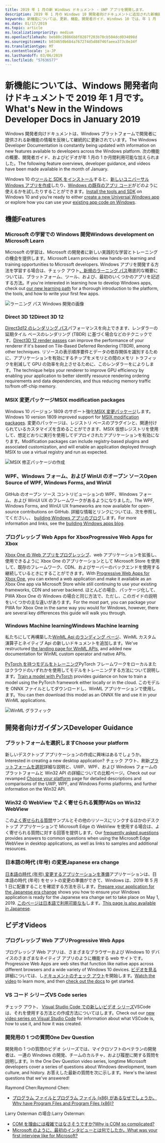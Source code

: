 ```yaml
---
title: 2019 年 1 月の新 Windows ドキュメント - UWP アプリを開発します。
description: 2019 年 1 月の Windows 10 開発者向けドキュメントに追加された新機能、ビデオ、および開発者向けガイダンス
keywords: 新機能については、更新、機能、開発者ガイド、Windows 10 では、年 1 月
ms.date: 01/17/2019
ms.topic: article
ms.localizationpriority: medium
ms.openlocfilehash: beb80c28866b8f8207f203b70cb504dcd034098d
ms.sourcegitcommit: b034650b684a767274d5d88746faeea373c8e34f
ms.translationtype: MT
ms.contentlocale: ja-JP
ms.lasthandoff: 03/06/2019
ms.locfileid: "57636577"
---
```

# <a name="whats-new-in-the-windows-developer-docs-in-january-2019"></a><span data-ttu-id="7dacf-104">新機能については、Windows 開発者向けドキュメントで 2019 年 1 月です。</span><span class="sxs-lookup"><span data-stu-id="7dacf-104">What's New in the Windows Developer Docs in January 2019</span></span>

<span data-ttu-id="7dacf-105">Windows 開発者向けドキュメントは、Windows プラットフォームで開発者に提供される新機能の情報を反映して継続的に更新されています。</span><span class="sxs-lookup"><span data-stu-id="7dacf-105">The Windows Developer Documentation is constantly being updated with information on new features available to developers across the Windows platform.</span></span> <span data-ttu-id="7dacf-106">次の機能の概要、開発者ガイド、およびビデオが年 1 月の 1 か月間利用可能な加えられました。</span><span class="sxs-lookup"><span data-stu-id="7dacf-106">The following feature overviews, developer guidance, and videos have been made available in the month of January.</span></span>

<span data-ttu-id="7dacf-107">Windows 10 の[ツールと SDK をインストール](https://go.microsoft.com/fwlink/?LinkId=821431)すると、[新しいユニバーサル Windows アプリを作成](../get-started/create-uwp-apps.md)したり、[Windows の既存のアプリ コード](../porting/index.md)がどのように使えるかを試したりすることができます。</span><span class="sxs-lookup"><span data-stu-id="7dacf-107">[Install the tools and SDK](https://go.microsoft.com/fwlink/?LinkId=821431) on Windows 10 and you’re ready to either [create a new Universal Windows app](../get-started/create-uwp-apps.md) or explore how you can use your [existing app code on Windows](../porting/index.md).</span></span>

## <a name="features"></a><span data-ttu-id="7dacf-108">機能</span><span class="sxs-lookup"><span data-stu-id="7dacf-108">Features</span></span>

### <a name="windows-development-on-microsoft-learn"></a><span data-ttu-id="7dacf-109">Microsoft の学習での Windows 開発</span><span class="sxs-lookup"><span data-stu-id="7dacf-109">Windows development on Microsoft Learn</span></span>

<span data-ttu-id="7dacf-110">Microsoft の学習は、Microsoft の開発者に新しい実践的な学習とトレーニングの機会を提供します。</span><span class="sxs-lookup"><span data-stu-id="7dacf-110">Microsoft Learn provides new hands-on learning and training opportunities to Microsoft developers.</span></span> <span data-ttu-id="7dacf-111">Windows アプリを開発する方法を学習する場合は、チェック アウト[、新規のラーニング パス](https://docs.microsoft.com/learn/paths/develop-windows10-apps/)徹底的な概要については、プラットフォーム、ツール、および、最初のいくつかのアプリを記述する方法。</span><span class="sxs-lookup"><span data-stu-id="7dacf-111">If you're interested in learning how to develop Windows apps, check out [our new learning path](https://docs.microsoft.com/learn/paths/develop-windows10-apps/) for a thorough introduction to the platform, the tools, and how to write your first few apps.</span></span>

![ラーニング パス Windows 開発の画像](images/windows-learn.png)

### <a name="direct-3d-12"></a><span data-ttu-id="7dacf-113">Direct 3D 12</span><span class="sxs-lookup"><span data-stu-id="7dacf-113">Direct 3D 12</span></span>

<span data-ttu-id="7dacf-114">[Direct3d12 のレンダリング パス](/windows/desktop/direct3d12/direct3d-12-render-passes)パフォーマンスを向上できます、レンダラーの延期タイル ベースのレンダリング (TBDR) に基づく場合などのテクニックです。</span><span class="sxs-lookup"><span data-stu-id="7dacf-114">[Direct3D 12 render passes](/windows/desktop/direct3d12/direct3d-12-render-passes) can improve the performance of your renderer if it's based on Tile-Based Deferred Rendering (TBDR), among other techniques.</span></span> <span data-ttu-id="7dacf-115">リソースの表示順序要件とデータの依存関係を識別するために、アプリケーションを有効にするチップをメモリとの間のメモリ トラフィックを削減して GPU の効率を向上させるために、このレンダラーをによりします。</span><span class="sxs-lookup"><span data-stu-id="7dacf-115">The technique helps your renderer to improve GPU efficiency by enabling your application to better identify resource rendering ordering requirements and data dependencies, and thus reducing memory traffic to/from off-chip memory.</span></span>

### <a name="msix-modification-packages"></a><span data-ttu-id="7dacf-116">MSIX 変更パッケージ</span><span class="sxs-lookup"><span data-stu-id="7dacf-116">MSIX modification packages</span></span>

<span data-ttu-id="7dacf-117">Windows 10 バージョン 1809 のサポート強化[MSIX 変更パッケージ](https://docs.microsoft.com/windows/msix/modification-package-1809-update)します。</span><span class="sxs-lookup"><span data-stu-id="7dacf-117">Windows 10 version 1809 improved support for [MSIX modification packages](https://docs.microsoft.com/windows/msix/modification-package-1809-update).</span></span> <span data-ttu-id="7dacf-118">変更のパッケージは、レジストリ ベースのプラグインと、関連付けられているカスタマイズを含めることができます、MSIX 仮想レジストリを使用して、想定どおりに実行を使用してデプロイされたアプリケーションを有効になります。</span><span class="sxs-lookup"><span data-stu-id="7dacf-118">Modification packages can include registry-based plugins and associated customization, and will enable an application deployed through MSIX to use a virtual registry and run as expected.</span></span>

![MSIX 修正パッケージの作成](images/msix-modification-package.png)

### <a name="open-source-of-wpf-windows-forms-and-winui"></a><span data-ttu-id="7dacf-120">WPF、Windows フォーム、および WinUI のオープン ソース</span><span class="sxs-lookup"><span data-stu-id="7dacf-120">Open Source of WPF, Windows Forms, and WinUI</span></span>

<span data-ttu-id="7dacf-121">GitHub のオープン ソース コントリビューションの WPF、Windows フォーム、および WinUI UX のフレームワークがあるようになりました。</span><span class="sxs-lookup"><span data-stu-id="7dacf-121">The WPF, Windows Forms, and WinUI UX frameworks are now available for open-source contributions on GitHub.</span></span> <span data-ttu-id="7dacf-122">詳細な情報とリンクについては、次を参照してください。、 [building Windows アプリのブログ](https://blogs.windows.com/buildingapps/2018/12/04/announcing-open-source-of-wpf-windows-forms-and-winui-at-microsoft-connect-2018/#OKZjJs1VVTrMMtkL.97)します。</span><span class="sxs-lookup"><span data-stu-id="7dacf-122">For more information and links, see the [building Windows apps blog](https://blogs.windows.com/buildingapps/2018/12/04/announcing-open-source-of-wpf-windows-forms-and-winui-at-microsoft-connect-2018/#OKZjJs1VVTrMMtkL.97).</span></span>

### <a name="progressive-web-apps-for-xbox"></a><span data-ttu-id="7dacf-123">プログレッシブ Web Apps for Xbox</span><span class="sxs-lookup"><span data-stu-id="7dacf-123">Progressive Web Apps for Xbox</span></span>

<span data-ttu-id="7dacf-124">[Xbox One の Web アプリをプログレッシブ](https://docs.microsoft.com/microsoft-edge/progressive-web-apps/xbox-considerations)、web アプリケーションを拡張し、使用できるように Xbox One のアプリケーションとして Microsoft Store を使用して、既存のフレームワーク、CDN、およびサーバーのバックエンドを使用する継続しているときにすることができます。</span><span class="sxs-lookup"><span data-stu-id="7dacf-124">With [Progressive Web Apps for Xbox One](https://docs.microsoft.com/microsoft-edge/progressive-web-apps/xbox-considerations), you can extend a web application and make it available as an Xbox One app via Microsoft Store while still continuing to use your existing frameworks, CDN and server backend.</span></span> <span data-ttu-id="7dacf-125">ほとんどの場合、パッケージ化して、PWA Xbox One の Windows の場合と同じ方法で、ただし、このガイドの説明をいくつかの主な違いがあります。</span><span class="sxs-lookup"><span data-stu-id="7dacf-125">For the most part, you can package your PWA for Xbox One in the same way you would for Windows, however, there are several key differences this guide will walk you through.</span></span>

### <a name="windows-machine-learning"></a><span data-ttu-id="7dacf-126">Windows Machine learning</span><span class="sxs-lookup"><span data-stu-id="7dacf-126">Windows Machine learning</span></span>

<span data-ttu-id="7dacf-127">私たちにして再構築した[WinML Api のランディング ページ](https://docs.microsoft.com/windows/ai/api-reference)、WinML カスタム演算子とネイティブ Api の新しいドキュメントを追加します。</span><span class="sxs-lookup"><span data-stu-id="7dacf-127">We've restructured [the landing page for WinML APIs](https://docs.microsoft.com/windows/ai/api-reference), and added new documentation for WinML custom operator and native APIs.</span></span>

<span data-ttu-id="7dacf-128">[PyTorch を持つモデルをトレーニング](https://docs.microsoft.com/windows/ai/train-model-pytorch)PyTorch フレームワークをローカルまたはクラウドのいずれかを使用してモデルをトレーニングする方法について説明します。</span><span class="sxs-lookup"><span data-stu-id="7dacf-128">[Train a model with PyTorch](https://docs.microsoft.com/windows/ai/train-model-pytorch) provides guidance on how to train a model using the PyTorch framework either locally or in the cloud.</span></span> <span data-ttu-id="7dacf-129">このモデルを ONNX ファイルとしてダウンロードし、WinML アプリケーションで使用します。</span><span class="sxs-lookup"><span data-stu-id="7dacf-129">You can then download this model as an ONNX file and use it in your WinML applications.</span></span>

![WinML グラフィック](images/winml-graphic.png)

## <a name="developer-guidance"></a><span data-ttu-id="7dacf-131">開発者向けガイダンス</span><span class="sxs-lookup"><span data-stu-id="7dacf-131">Developer Guidance</span></span>

### <a name="choose-your-platform"></a><span data-ttu-id="7dacf-132">プラットフォームを選択します</span><span class="sxs-lookup"><span data-stu-id="7dacf-132">Choose your platform</span></span>

<span data-ttu-id="7dacf-133">新しいデスクトップ アプリケーションの作成に興味はあるでしょうか。</span><span class="sxs-lookup"><span data-stu-id="7dacf-133">Interested in creating a new desktop application?</span></span> <span data-ttu-id="7dacf-134">チェック アウト、刷新[プラットフォームを選択](https://docs.microsoft.com/windows/desktop/choose-your-technology)詳細な説明と、UWP、WPF、および Windows フォームのプラットフォームと Win32 API の詳細についての比較ページ。</span><span class="sxs-lookup"><span data-stu-id="7dacf-134">Check out our revamped [Choose your platform](https://docs.microsoft.com/windows/desktop/choose-your-technology) page for detailed descriptions and comparisons of the UWP, WPF, and Windows Forms platforms, and further information on the Win32 API.</span></span>

### <a name="faqs-on-win32-webview"></a><span data-ttu-id="7dacf-135">Win32 の WebView でよく寄せられる質問</span><span class="sxs-lookup"><span data-stu-id="7dacf-135">FAQs on Win32 WebView</span></span>

<span data-ttu-id="7dacf-136">この[よく寄せられる質問](https://docs.microsoft.com/windows/communitytoolkit/controls/wpf-winforms/webview#frequently-asked-questions-faqs)サンプルとその他のリソースにリンクするほかのデスクトップ アプリケーションで Microsoft Edge の WebView を使用する場合は、よく寄せられる質問に対する回答を提供します。</span><span class="sxs-lookup"><span data-stu-id="7dacf-136">Our [frequently asked questions](https://docs.microsoft.com/windows/communitytoolkit/controls/wpf-winforms/webview#frequently-asked-questions-faqs) provides answers to common questions when using the Microsoft Edge WebView in desktop applications, as well as links to samples and additional resources.</span></span>

### <a name="japanese-era-change"></a><span data-ttu-id="7dacf-137">日本語の時代 (年号) の変更</span><span class="sxs-lookup"><span data-stu-id="7dacf-137">Japanese era change</span></span>

<span data-ttu-id="7dacf-138">[日本語の時代 (年号) 変更するアプリケーションを準備](../design/globalizing/japanese-era-change.md)アプリケーションは、日本語の時代 (年号) をセットの変更の準備ができて、Windows は、2019 年 5 月 1 日に配置することを確認する方法を示します。</span><span class="sxs-lookup"><span data-stu-id="7dacf-138">[Prepare your application for the Japanese era change](../design/globalizing/japanese-era-change.md) shows you how to ensure your Windows application is ready for the Japanese era change set to take place on May 1, 2019.</span></span> <span data-ttu-id="7dacf-139">[このページは日本語で利用可能なも](https://docs.microsoft.com/ja-jp/windows/uwp/design/globalizing/japanese-era-change)します。</span><span class="sxs-lookup"><span data-stu-id="7dacf-139">[This page is also available in Japanese](https://docs.microsoft.com/ja-jp/windows/uwp/design/globalizing/japanese-era-change).</span></span>

## <a name="videos"></a><span data-ttu-id="7dacf-140">ビデオ</span><span class="sxs-lookup"><span data-stu-id="7dacf-140">Videos</span></span>

### <a name="progressive-web-apps"></a><span data-ttu-id="7dacf-141">プログレッシブ Web アプリ</span><span class="sxs-lookup"><span data-stu-id="7dacf-141">Progressive Web Apps</span></span>

<span data-ttu-id="7dacf-142">プログレッシブ Web アプリは、さまざまなブラウザーおよび Windows 10 デバイスのさまざまなネイティブ アプリのように機能する web サイトです。</span><span class="sxs-lookup"><span data-stu-id="7dacf-142">Progressive Web Apps are web sites that function like native apps across different browsers and a wide variety of Windows 10 devices.</span></span> <span data-ttu-id="7dacf-143">[ビデオを見る](https://youtu.be/ugAewC3308Y)詳細については、し[ドキュメントのチェック アウト](https://aka.ms/Windows-PWA)を開始します。</span><span class="sxs-lookup"><span data-stu-id="7dacf-143">[Watch the video](https://youtu.be/ugAewC3308Y) to learn more, and then [check out the docs](https://aka.ms/Windows-PWA) to get started.</span></span>

### <a name="vs-code-series"></a><span data-ttu-id="7dacf-144">VS コード シリーズ</span><span class="sxs-lookup"><span data-stu-id="7dacf-144">VS Code series</span></span>

<span data-ttu-id="7dacf-145">チェック アウト、 [Visual Studio Code での新しいビデオ シリーズ](https://www.youtube.com/playlist?list=PLlrxD0HtieHjQX77y-0sWH9IZBTmv1tTx)VSCode は、それを使用する方法との作成方法についてはします。</span><span class="sxs-lookup"><span data-stu-id="7dacf-145">Check out our [new video series on Visual Studio Code](https://www.youtube.com/playlist?list=PLlrxD0HtieHjQX77y-0sWH9IZBTmv1tTx) for information about what VSCode is, how to use it, and how it was created.</span></span>

### <a name="one-dev-question"></a><span data-ttu-id="7dacf-146">開発用の 1 つの質問</span><span class="sxs-lookup"><span data-stu-id="7dacf-146">One Dev Question</span></span>

<span data-ttu-id="7dacf-147">開発用の 1 つの質問のビデオ シリーズでは、マイクロソフトのベテランの開発者は、一連の Windows の開発、チームのカルチャ、および履歴に関する質問を説明します。</span><span class="sxs-lookup"><span data-stu-id="7dacf-147">In the One Dev Question video series, longtime Microsoft developers cover a series of questions about Windows development, team culture, and history.</span></span> <span data-ttu-id="7dacf-148">お答えした最新の質問を次に示します。</span><span class="sxs-lookup"><span data-stu-id="7dacf-148">Here's the latest questions that we've answered!</span></span>

<span data-ttu-id="7dacf-149">Raymond Chen:</span><span class="sxs-lookup"><span data-stu-id="7dacf-149">Raymond Chen:</span></span>

* [<span data-ttu-id="7dacf-150">プログラム ファイルとプログラム ファイル (x86) があるなぜでしょうか。</span><span class="sxs-lookup"><span data-stu-id="7dacf-150">Why have Program Files and Program Files (x86)?</span></span>](https://youtu.be/N7o9eJpFYco)

<span data-ttu-id="7dacf-151">Larry Osterman の場合:</span><span class="sxs-lookup"><span data-stu-id="7dacf-151">Larry Osterman:</span></span>

* [<span data-ttu-id="7dacf-152">COM を理由には複雑ではなさそうですか?</span><span class="sxs-lookup"><span data-stu-id="7dacf-152">Why is COM so complicated?</span></span>](https://youtu.be/-gkXAV-StVA )
* [<span data-ttu-id="7dacf-153">Microsoft のように、最初のインタビューとは何でしたか。</span><span class="sxs-lookup"><span data-stu-id="7dacf-153">What was your first interview like for Microsoft?</span></span>](https://youtu.be/qRb6otsHG5c)
